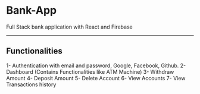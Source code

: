 
# Bank-App
Full Stack bank application with React and Firebase <hr/>

## Functionalities
1- Authentication with email and password, Google, Facebook, Github.
2- Dashboard (Contains Functionalities like ATM Machine)
3- Withdraw Amount
4- Deposit Amount
5- Delete Account
6- View Accounts
7- View Transactions history
